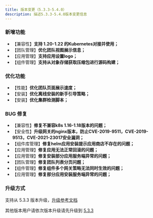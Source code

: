 ```yaml
---
title: 版本变更（5.3.3-5.4.0）
description: 描述5.3.3-5.4.0版本变更信息
---
```


### 新增功能

- 【兼容性】**支持 1.20-1.22 的Kubernetes对接并使用；** 
- 【团队管理】**优化团队视图展示信息；** 
- 【应用管理】**支持应用设置logo；**
- 【组件管理】**支持从对象存储获取压缩包进行源码构建；**



### 优化功能

- 【性能】**优化团队页面展示速度；**
- 【安装】**优化离线安装的新手引导策略；**
- 【安装】**优化集群检测脚本；**
  


### BUG 修复

- 【兼容性】**修复不兼容k8s 1.16-1.18版本的问题；**
- 【安全性】**升级网关的nginx版本，防止CVE-2019-9511，CVE-2019-9513，CVE-2021-23017安全漏洞；**
- 【组件库管理】**修复helm应用安装提示应用商店不存在的问题；**
- 【应用管理】**修复应用无法正常回滚的问题；**
- 【应用管理】**修复安装部分应用服务端异常的问题；**
- 【团队管理】**修复团队列表分页问题；**
- 【组件管理】**修复组件多个网关策略无法同时生效的问题；**
- 【应用管理】**修复部分应用安装服务端异常的问题；**



### 升级方式

支持从 5.3.3 版本升级，[升级参考文档](../../upgrade/5.4.0-upgrade/)

其他版本用户请依次版本升级请先升级到 [5.3.3](../../upgrade/5.3.3-upgrade/)
